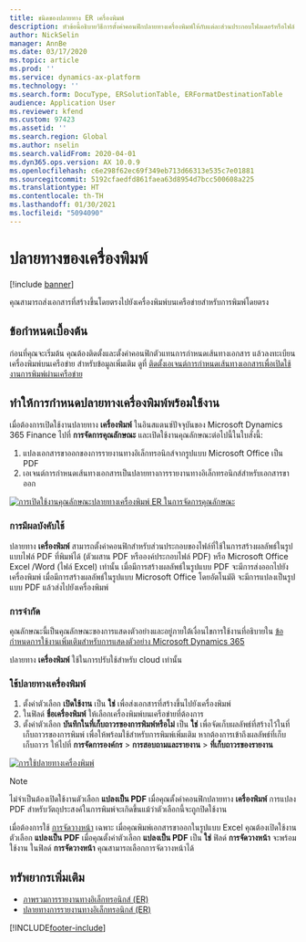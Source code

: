 ```yaml
---
title: ชนิดของปลายทาง ER เครื่องพิมพ์
description: หัวข้อนี้อธิบายวิธีการตั้งค่าคอนฟิกปลายทางเครื่องพิมพ์ให้กับแต่ละส่วนประกอบโฟลเดอร์หรือไฟล์ ของรูปแบบการรายงานทางอิเล็กทรอนิกส์ (ER)
author: NickSelin
manager: AnnBe
ms.date: 03/17/2020
ms.topic: article
ms.prod: ''
ms.service: dynamics-ax-platform
ms.technology: ''
ms.search.form: DocuType, ERSolutionTable, ERFormatDestinationTable
audience: Application User
ms.reviewer: kfend
ms.custom: 97423
ms.assetid: ''
ms.search.region: Global
ms.author: nselin
ms.search.validFrom: 2020-04-01
ms.dyn365.ops.version: AX 10.0.9
ms.openlocfilehash: c6e298f62ec69f349eb713d66313e535c7e01881
ms.sourcegitcommit: 5192cfaedfd861faea63d8954d7bcc500608a225
ms.translationtype: HT
ms.contentlocale: th-TH
ms.lasthandoff: 01/30/2021
ms.locfileid: "5094090"
---
```

# <a name="printer-destination"></a><a name="PrinterDestinationType"></a>ปลายทางของเครื่องพิมพ์

[!include [banner](../includes/banner.md)]

คุณสามารถส่งเอกสารที่สร้างขึ้นโดยตรงไปยังเครื่องพิมพ์บนเครือข่ายสำหรับการพิมพ์โดยตรง

## <a name="prerequisites"></a>ข้อกำหนดเบื้องต้น

ก่อนที่คุณจะเริ่มต้น คุณต้องติดตั้งและตั้งค่าคอนฟิกตัวแทนการกำหนดเส้นทางเอกสาร แล้วลงทะเบียนเครื่องพิมพ์บนเครือข่าย สำหรับข้อมูลเพิ่มเติม ดูที่ [ติดตั้งเอเจนต์การกำหนดเส้นทางเอกสารเพื่อเปิดใช้งานการพิมพ์ผ่านเครือข่าย](https://docs.microsoft.com/dynamics365/fin-ops-core/dev-itpro/analytics/install-document-routing-agent)

## <a name="make-the-printer-destination-available"></a>ทำให้การกำหนดปลายทางเครื่องพิมพ์พร้อมใช้งาน

เมื่อต้องการเปิดใช้งานปลายทาง **เครื่องพิมพ์** ในอินสแตนซ์ปัจจุบันของ Microsoft Dynamics 365 Finance ไปที่ **การจัดการคุณลักษณะ** และเปิดใช้งานคุณลักษณะต่อไปนี้ในใบสั่งนี้:

1. แปลงเอกสารขาออกของการรายงานทางอิเล็กทรอนิกส์จากรูปแบบ Microsoft Office เป็น PDF
2. เอเจนต์การกำหนดเส้นทางเอกสารเป็นปลายทางการรายงานทางอิเล็กทรอนิกส์สำหรับเอกสารขาออก

[![การเปิดใช้งานคุณลักษณะปลายทางเครื่องพิมพ์ ER ในการจัดการคุณลักษณะ](./media/ER_Destinations-EnablePrinterDestinationFeature.png)](./media/ER_Destinations-EnablePrinterDestinationFeature.png)

### <a name="applicability"></a>การมีผลบังคับใช้

ปลายทาง **เครื่องพิมพ์** สามารถตั้งค่าคอนฟิกสำหรับส่วนประกอบของไฟล์ที่ใช้ในการสร้างผลลัพธ์ในรูปแบบไฟล์ PDF ที่พิมพ์ได้ (ตัวผสาน PDF หรือองค์ประกอบไฟล์ PDF) หรือ Microsoft Office Excel /Word (ไฟล์ Excel) เท่านั้น เมื่อมีการสร้างผลลัพธ์ในรูปแบบ PDF จะมีการส่งออกไปยังเครื่องพิมพ์ เมื่อมีการสร้างผลลัพธ์ในรูปแบบ Microsoft Office โดยอัตโนมัติ จะมีการแปลงเป็นรูปแบบ PDF แล้วส่งไปยังเครื่องพิมพ์

### <a name="limitations"></a>การจำกัด

คุณลักษณะนี้เป็นคุณลักษณะของการแสดงตัวอย่างและอยู่ภายใต้เงื่อนไขการใช้งานที่อธิบายใน [ข้อกำหนดการใช้งานเพิ่มเติมสำหรับการแสดงตัวอย่าง Microsoft Dynamics 365](https://go.microsoft.com/fwlink/?linkid=2105274)

ปลายทาง **เครื่องพิมพ์** ใช้ในการปรับใช้สำหรับ cloud เท่านั้น

### <a name="use-the-printer-destination"></a>ใช้ปลายทางเครื่องพิมพ์

1. ตั้งค่าตัวเลือก **เปิดใช้งาน** เป็น **ใช่** เพื่อส่งเอกสารที่สร้างขึ้นไปยังเครื่องพิมพ์
2. ในฟิลด์ **ชื่อเครื่องพิมพ์** ให้เลือกเครื่องพิมพ์บนเครือข่ายที่ต้องการ
3. ตั้งค่าตัวเลือก **บันทึกในที่เก็บถาวรของการพิมพ์หรือไม่** เป็น **ใช่** เพื่อจัดเก็บผลลัพธ์ที่สร้างไว้ในที่เก็บถาวรของการพิมพ์ เพื่อให้พร้อมใช้สำหรับการพิมพ์เพิ่มเติม หากต้องการเข้าถึงผลลัพธ์ที่เก็บเก็บถาวร ให้ไปที่ **การจัดการองค์กร** \> **การสอบถามและรายงาน** \> **ที่เก็บถาวรของรายงาน**

[![การใช้ปลายทางเครื่องพิมพ์](./media/ER_Destinations-PrinterDestination.png)](./media/ER_Destinations-PrinterDestination.png)

> [!NOTE]
> ไม่จำเป็นต้องเปิดใช้งานตัวเลือก **แปลงเป็น PDF** เมื่อคุณตั้งค่าคอนฟิกปลายทาง **เครื่องพิมพ์** การแปลง PDF สำหรับวัตถุประสงค์ในการพิมพ์จะเกิดขึ้นแม้ว่าตัวเลือกนี้จะถูกปิดใช้งาน

เมื่อต้องการใช้ [การจัดวางหน้า](electronic-reporting-destinations.md#SelectPdfPageOrientation) เฉพาะ เมื่อคุณพิมพ์เอกสารขาออกในรูปแบบ Excel คุณต้องเปิดใช้งานตัวเลือก **แปลงเป็น PDF** เมื่อคุณตั้งค่าตัวเลือก **แปลงเป็น PDF** เป็น **ใช่** ฟิลด์ **การจัดวางหน้า** จะพร้อมใช้งาน ในฟิลด์ **การจัดวางหน้า** คุณสามารถเลือกการจัดวางหน้าได้

## <a name="additional-resources"></a>ทรัพยากรเพิ่มเติม

- [ภาพรวมการรายงานทางอิเล็กทรอนิกส์ (ER)](general-electronic-reporting.md)
- [ปลายทางการรายงานทางอิเล็กทรอนิกส์ (ER)](electronic-reporting-destinations.md)


[!INCLUDE[footer-include](../../../includes/footer-banner.md)]